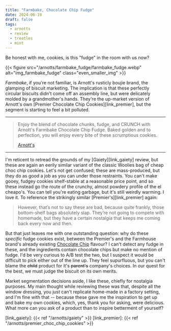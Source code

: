 ```yaml
---
title: "Farmbake, Chocolate Chip Fudge"
date: 2024-06-19
draft: false
tags:
  - arnotts
  - review
  - treatles
  - mint
---
```


Be honest with me, cookies, is this "fudge" in the room with us now?

<!--more-->

{{< figure src="/arnotts/farmbake_fudge/farmbake_fudge.webp" alt="img_farmbake_fudge" class="even_smaller_img" >}}

_Farmbake_, if you're not familiar, is Arnott's rusticly boujie brand, the glamping of biscuit marketing. The implication is that these perfectly circular biscuits didn't come off an assembly line, but were delicately molded by a grandmother's hands. They're the up-market version of Arnott's own [Premier Chocolate Chip Cookies][link_premier], but the segment is starting to feel a bit polluted.

---

> Enjoy the blend of chocolate chunks, fudge, and CRUNCH with Arnott's Farmbake Chocolate Chip Fudge. Baked golden and to perfection, you will enjoy every bite of these scrumptious cookies.
>
> [Arnott's][link_farmbake]

---

I'm reticent to retread the grounds of my [Gaiety][link_gaiety] review, but these are again an eerily similar variant of the classic Woolies bag of cheap choc chip cookies. Let's not get confused; these are mass-produced, but they do as good a job as you can under those restraints. You can't make gooey, fudgey cookies shelf-stable at a reasonable price point, and so these instead go the route of the crunchy, almost powdery profile of the el cheapo's. You can tell you're eating garbage, but it's still weirdly warming. I love it. To reference the strikingly similar [Premier's][link_premier] again:

> However, that’s not to say these are bad, because quite frankly, those bottom-shelf bags absolutely slap. They’re not going to compete with homemade, but they have a certain nostalgia that keeps me coming back every now and then.

But that just leaves me with one outstanding question: why do these _specific_ fudge cookies exist, between the Premier's and the Farmhouse brand's already existing [Chocolate Chip][link_farmbake] flavour? I can't detect any fudge in these, and the ingredients contain chocolate chips but make no mention of fudge. I'd be very curious to A/B test the two, but I suspect it would be difficult to pick either out of the line up. They feel supurfluous, but you can't blame the ~~child~~ product for it's ~~parent's~~ company's choices. In our quest for the best, we must judge the biscuit on its own merits.

Market segmentation decisions aside, I like these, chiefly for nostalgia purposes. My main thought while reviewing these was that, despite all the window dressing, you just can't replicate home-made in a factory setting, and I'm fine with that -- because these gave me the inspiration to get up and bake my own cookies, which, yes, thank you for asking, were delicious. What more can you ask of a product than to inspire betterment of yourself?

[link_farmbake]: https://www.arnotts.com/brands/farmbake
[link_gaiety]: {{< ref "/arnotts/gaiety" >}}
[link_premier]: {{< ref "/arnotts/premier_choc_chip_cookies" >}}
